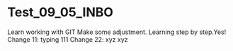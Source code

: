 # Test_09_05_INBO

Learn working with GIT 
Make some adjustment. Learning step by step.Yes!
Change 11: typing 111
Change 22: xyz xyz 
